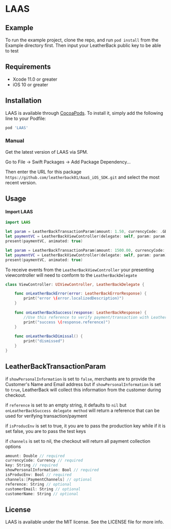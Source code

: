 # LAAS

## Example

To run the example project, clone the repo, and run `pod install` from the Example directory first. Then input your LeatherBack public key to be able to test

## Requirements

- Xcode 11.0 or greater
- iOS 10 or greater


## Installation

LAAS is available through [CocoaPods](https://cocoapods.org). To install
it, simply add the following line to your Podfile:

```ruby
pod 'LAAS'
```

### Manual

Get the latest version of LAAS via SPM.

Go to File -> Swift Packages -> Add Package Dependency... 

Then enter the URL for this package `https://github.com/leatherback01/AaaS_iOS_SDK.git` and select the most recent version.

## Usage

#### Import LAAS
```swift
import LAAS
```

```swift
let param = LeatherBackTransactionParam(amount: 1.50, currencyCode: .GBP, channels: [.Card, .Account], showPersonalInformation: true, reference: "your unique reference number", key: "your public key", isProducEnv: false)
let paymentVC = LeatherBackViewController(delegate: self, param: param)
present(paymentVC, animated: true)

```

```swift
let param = LeatherBackTransactionParam(amount: 1500.00, currencyCode: .NGN, channels: [.Card, .Account], showPersonalInformation: false, reference: "your unique reference number", customerEmail: "johndoe@leatherback.co", customerName: "John Doe", key: "your public key", isProducEnv: false)
let paymentVC = LeatherBackViewController(delegate: self, param: param)
present(paymentVC, animated: true)

```

To receive events from the `LeatherBackViewController` your presenting viewcontroller will need to conform to the `LeatherBackDelegate`

```swift
class ViewController: UIViewController, LeatherBackDelegate {

    func onLeatherBackError(error: LeatherBackErrorResponse) {
        print("error \(error.localizedDescription)")
    }
    
    func onLeatherBackSuccess(response: LeatherBackResponse) {
        //Use this reference to verify payment/transaction with LeatherBack
        print("success \(response.reference)")
    }
    
    func onLeatherBackDimissal() {
        print("dismissed")
    }
}
```

## LeatherBackTransactionParam

if `showPersonalInformation` is set to `false`, merchants are to provide the Customer's Name and Email address but if  `showPersonalInformation` is set to `true`, LeatherBack will collect this information from the customer during checkout.

if `reference` is set to an empty string, it defaults to `nil` but `onLeatherBackSuccess delegate method` will return a reference that can be used for verifying transaction/payment

if `isProducEnv` is set to true, it you are to pass the production key while if it is set false, you are to pass the test keys

if `channels` is set to nil, the checkout will return all payment collection options

```swift
amount: Double // required
currencyCode: Currency // required
key: String // required
showPersonalInformation: Bool // required
isProducEnv: Bool // required
channels:[PaymentChannels] // optional
reference: String // optional
customerEmail: String // optional
customerName: String // optional
```

## License

LAAS is available under the MIT license. See the LICENSE file for more info.



